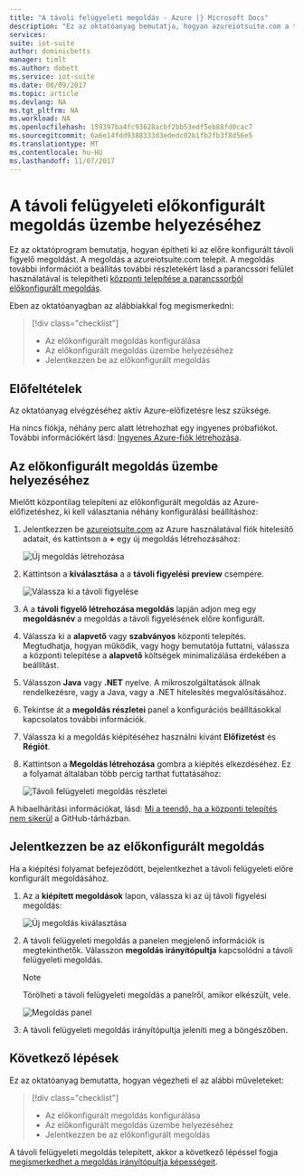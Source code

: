 ```yaml
---
title: "A távoli felügyeleti megoldás - Azure |} Microsoft Docs"
description: "Ez az oktatóanyag bemutatja, hogyan azureiotsuite.com a távoli figyelési előkonfigurált megoldást kiépítéséhez."
services: 
suite: iot-suite
author: dominicbetts
manager: timlt
ms.author: dobett
ms.service: iot-suite
ms.date: 08/09/2017
ms.topic: article
ms.devlang: NA
ms.tgt_pltfrm: NA
ms.workload: NA
ms.openlocfilehash: 159397ba4fc93628acbf2bb53edf5eb88fd0cac7
ms.sourcegitcommit: 6a6e14fdd9388333d3ededc02b1fb2fb3f8d56e5
ms.translationtype: MT
ms.contentlocale: hu-HU
ms.lasthandoff: 11/07/2017
---
```

# <a name="deploy-the-remote-monitoring-preconfigured-solution"></a>A távoli felügyeleti előkonfigurált megoldás üzembe helyezéséhez

Ez az oktatóprogram bemutatja, hogyan építheti ki az előre konfigurált távoli figyelő megoldást. A megoldás a azureiotsuite.com telepít. A megoldás további információt a beállítás további részletekért lásd a parancssori felület használatával is telepítheti [központi telepítése a parancssorból előkonfigurált megoldás](https://github.com/Azure/azure-iot-pcs-remote-monitoring-dotnet/wiki/Developer-Reference-Guide#deploy-a-pcs-from-the-command-line).

Eben az oktatóanyagban az alábbiakkal fog megismerkedni:

> [!div class="checklist"]
> * Az előkonfigurált megoldás konfigurálása
> * Az előkonfigurált megoldás üzembe helyezéséhez
> * Jelentkezzen be az előkonfigurált megoldás

## <a name="prerequisites"></a>Előfeltételek

Az oktatóanyag elvégzéséhez aktív Azure-előfizetésre lesz szüksége.

Ha nincs fiókja, néhány perc alatt létrehozhat egy ingyenes próbafiókot. További információkért lásd: [Ingyenes Azure-fiók létrehozása](http://azure.microsoft.com/pricing/free-trial/).

## <a name="deploy-the-preconfigured-solution"></a>Az előkonfigurált megoldás üzembe helyezéséhez

Mielőtt központilag telepíteni az előkonfigurált megoldás az Azure-előfizetéshez, ki kell választania néhány konfigurálási beállításhoz:

1. Jelentkezzen be [azureiotsuite.com](https://www.azureiotsuite.com) az Azure használatával fiók hitelesítő adatait, és kattintson a  **+**  egy új megoldás létrehozásához:

    ![Új megoldás létrehozása](media/iot-suite-remote-monitoring-deploy/createnewsolution.png)

1. Kattintson a **kiválasztása** a a **távoli figyelési preview** csempére.

    ![Válassza ki a távoli figyelése](media/iot-suite-remote-monitoring-deploy/remotemonitoring.png)

1. A a **távoli figyelő létrehozása megoldás** lapján adjon meg egy **megoldásnév** a megoldás a távoli figyelésének előre konfigurált.

1. Válassza ki a **alapvető** vagy **szabványos** központi telepítés. Megtudhatja, hogyan működik, vagy hogy bemutatója futtatni, válassza a központi telepítése a **alapvető** költségek minimalizálása érdekében a beállítást.

1. Válasszon **Java** vagy **.NET** nyelve. A mikroszolgáltatások állnak rendelkezésre, vagy a Java, vagy a .NET hitelesítés megvalósításához.

1. Tekintse át a **megoldás részletei** panel a konfigurációs beállításokkal kapcsolatos további információk.

1. Válassza ki a megoldás kiépítéséhez használni kívánt **Előfizetést** és **Régiót**.

1. Kattintson a **Megoldás létrehozása** gombra a kiépítés elkezdéséhez. Ez a folyamat általában több percig tarthat futtatásához:

    ![Távoli felügyeleti megoldás részletei](media/iot-suite-remote-monitoring-deploy/createform.png)

A hibaelhárítási információkat, lásd: [Mi a teendő, ha a központi telepítés nem sikerül](https://github.com/Azure/azure-iot-pcs-remote-monitoring-dotnet/wiki/Developer-Troubleshooting-Guide#what-to-do-when-a-deployment-fails) a GitHub-tárházban.

## <a name="sign-in-to-the-preconfigured-solution"></a>Jelentkezzen be az előkonfigurált megoldás

Ha a kiépítési folyamat befejeződött, bejelentkezhet a távoli felügyeleti előre konfigurált megoldásához.

1. Az a **kiépített megoldások** lapon, válassza ki az új távoli figyelési megoldás:

    ![Új megoldás kiválasztása](media/iot-suite-remote-monitoring-deploy/choosenew.png)

1. A távoli felügyeleti megoldás a panelen megjelenő információk is megtekinthetők. Válasszon **megoldás irányítópultja** kapcsolódni a távoli felügyeleti megoldás.

    > [!NOTE]
    > Törölheti a távoli felügyeleti megoldás a panelről, amikor elkészült, vele.

    ![Megoldás panel](media/iot-suite-remote-monitoring-deploy/solutionpanel.png)

1. A távoli felügyeleti megoldás irányítópultja jeleníti meg a böngészőben.

## <a name="next-steps"></a>Következő lépések

Ez az oktatóanyag bemutatta, hogyan végezheti el az alábbi műveleteket:

> [!div class="checklist"]
> * Az előkonfigurált megoldás konfigurálása
> * Az előkonfigurált megoldás üzembe helyezéséhez
> * Jelentkezzen be az előkonfigurált megoldás

A távoli felügyeleti megoldás telepített, akkor a következő lépéssel fogja [megismerkedhet a megoldás irányítópultja képességeit](./iot-suite-remote-monitoring-explore.md).

<!-- Next tutorials in the sequence -->
